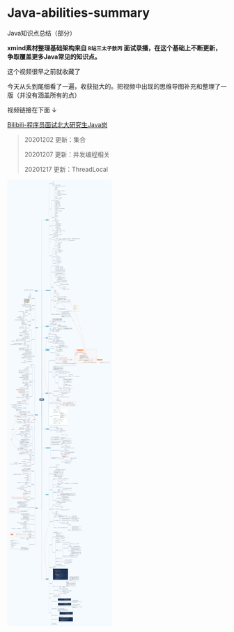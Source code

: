 # Java-abilities-summary
Java知识点总结（部分）

**xmind素材整理基础架构来自 `B站三太子敖丙` 面试录播，在这个基础上不断更新，争取覆盖更多Java常见的知识点。**

这个视频很早之前就收藏了

今天从头到尾细看了一遍，收获挺大的。把视频中出现的思维导图补充和整理了一版（并没有涵盖所有的点）

视频链接在下面 ↓

[Bilibili-程序员面试北大研究生Java岗](https://www.bilibili.com/video/BV1HQ4y1P7hE)

> 20201202 更新：集合
>
> 20201207 更新：并发编程相关
>
> 20201217 更新：ThreadLocal

![xmind](https://github.com/YorickYu/Java-abilities-summary/blob/main/images/xmind.png)
